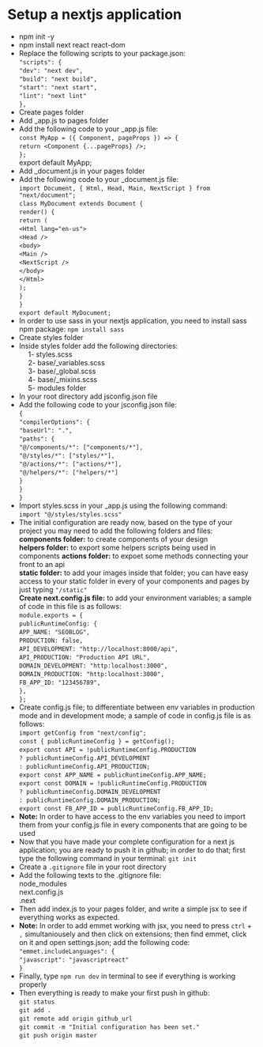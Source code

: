 # Setup a nextjs application
- npm init -y
- npm install next react react-dom
- Replace the following scripts to your package.json: <br>
`"scripts": {` <br>
  `"dev": "next dev",` <br>
  `"build": "next build",` <br>
  `"start": "next start",` <br>
  `"lint": "next lint"` <br>
`},`
- Create pages folder
- Add _app.js to pages folder
- Add the following code to your _app.js file: <br>
`const MyApp = ({ Component, pageProps }) => { `<br>
  `return <Component {...pageProps} />; `<br>
`}; `<br>
export default MyApp;
- Add _document.js in your pages folder
- Add the following code to your _document.js file:<br>
`import Document, { Html, Head, Main, NextScript } from "next/document"; `<br>
`class MyDocument extends Document { `<br>
  `render() { `<br>
    `return ( `<br>
      `<Html lang="en-us">`<br>
        `<Head />`<br>
        `<body>`<br>
          `<Main />`<br>
          `<NextScript />`<br>
        `</body>`<br>
      `</Html>`<br>
    `); `<br>
  `} `<br>
`} `<br>
`export default MyDocument;`
- In order to use sass in your nextjs application, you need to install sass npm package: `npm install sass`
- Create styles folder
- Inside styles folder add the following directories: <br>
&emsp; 1- styles.scss <br>
&emsp; 2- base/_variables.scss <br>
&emsp; 3- base/_global.scss <br>
&emsp; 4- base/_mixins.scss <br>
&emsp; 5- modules folder
- In your root directory add jsconfig.json file
- Add the following code to your jsconfig.json file: <br>
` { `<br>
    `"compilerOptions": { `<br>
      `"baseUrl": ".", `<br>
      `"paths": { `<br>
        `"@/components/*": ["components/*"], `<br>
        `"@/styles/*": ["styles/*"], `<br>
        `"@/actions/*": ["actions/*"], `<br>
        `"@/helpers/*": ["helpers/*"] `<br>
      `} `<br>
    `} `<br>
`}` 
- Import styles.scss in your _app.js using the following command: <br>
`import "@/styles/styles.scss"`
- The initial configuration are ready now, based on the type of your project you may need to add the following folders and files: <br>
<b>components folder:</b> to create components of your design <br>
<b>helpers folder:</b> to export some helpers scripts being used in components
<b>actions folder:</b> to expoet some methods connecting your front to an api <br>
<b>static folder:</b> to add your images inside that folder; you can have easy access to your static folder in every of your components and pages by just typing `"/static"` <br>
<b> Create next.config.js file:</b> to add your environment variables; a sample of code in this file is as follows: <br>
`module.exports = { `<br>
  `publicRuntimeConfig: { `<br>
    `APP_NAME: "SEOBLOG", `<br>
    `PRODUCTION: false, `<br>
    `API_DEVELOPMENT: "http://localhost:8000/api", `<br>
    `API_PRODUCTION: "Production API URL", `<br>
    `DOMAIN_DEVELOPMENT: "http:localhost:3000", `<br>
    `DOMAIN_PRODUCTION: "http:localhost:3000", `<br>
    `FB_APP_ID: "123456789", `<br>
  `}, `<br>
`};`
- Create config.js file; to differentiate between env variables in production mode and in development mode; a sample of code in config.js file is as follows: <br>
`import getConfig from "next/config"; `<br>
`const { publicRuntimeConfig } = getConfig(); `<br>
`export const API = !publicRuntimeConfig.PRODUCTION `<br>
  `? publicRuntimeConfig.API_DEVELOPMENT `<br>
  `: publicRuntimeConfig.API_PRODUCTION; `<br>
`export const APP_NAME = publicRuntimeConfig.APP_NAME; `<br>
`export const DOMAIN = !publicRuntimeConfig.PRODUCTION `<br>
  `? publicRuntimeConfig.DOMAIN_DEVELOPMENT `<br>
  `: publicRuntimeConfig.DOMAIN_PRODUCTION; `<br>
`export const FB_APP_ID = publicRuntimeConfig.FB_APP_ID;`
- <b>Note:</b> In order to have access to the env variables you need to import them from your config.js file in every components that are going to be used
- Now that you have made your complete configuration for a next js application; you are ready to push it in github; in order to do that; first type the following command in your terminal: `git init`
- Create a `.gitignore` file in your root directory
- Add the following texts to the .gitignore file: <br>
node_modules <br>
next.config.js <br>
.next
- Then add index.js to your pages folder, and write a simple jsx to see if everything works as expected.
- <b>Note:</b> In order to add emmet working with jsx, you need to press `ctrl` + `,` simultaniousely and then click on extensions; then find emmet, click on it and open settings.json; add the following code: <br>
`"emmet.includeLanguages": { `<br>
    `"javascript": "javascriptreact" `<br>
`}`
- Finally, type `npm run dev` in terminal to see if everything is working properly
- Then everything is ready to make your first push in github: <br>
`git status` <br>
`git add .` <br>
`git remote add origin github_url` <br>
`git commit -m "Initial configuration has been set." `<br>
`git push origin master `<br>